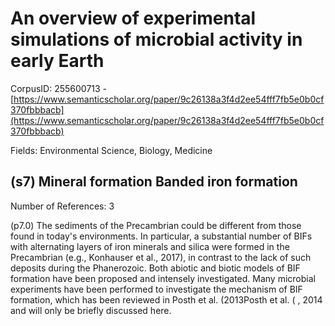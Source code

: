 # An overview of experimental simulations of microbial activity in early Earth

CorpusID: 255600713 - [https://www.semanticscholar.org/paper/9c26138a3f4d2ee54fff7fb5e0b0cf370fbbbacb](https://www.semanticscholar.org/paper/9c26138a3f4d2ee54fff7fb5e0b0cf370fbbbacb)

Fields: Environmental Science, Biology, Medicine

## (s7) Mineral formation Banded iron formation
Number of References: 3

(p7.0) The sediments of the Precambrian could be different from those found in today's environments. In particular, a substantial number of BIFs with alternating layers of iron minerals and silica were formed in the Precambrian (e.g., Konhauser et al., 2017), in contrast to the lack of such deposits during the Phanerozoic. Both abiotic and biotic models of BIF formation have been proposed and intensely investigated. Many microbial experiments have been performed to investigate the mechanism of BIF formation, which has been reviewed in Posth et al. (2013Posth et al. ( , 2014 and will only be briefly discussed here.
